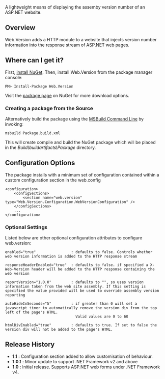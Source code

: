 
A lightweight means of displaying the assemby version number of an ASP.NET website.

Overview
--------------------------------
Web.Version adds a HTTP module to a website that injects version number information into the response stream of ASP.NET web pages.


Where can I get it?
--------------------------------
First, [install NuGet](http://docs.nuget.org/docs/start-here/installing-nuget). Then, install Web.Version from the package manager console:

    PM> Install-Package Web.Version


Visit the [package page](https://nuget.org/packages/Web.Version) on NuGet for more download options.


### Creating a package from the Source

Alternatively build the package using the [MSBuild Command Line](http://msdn.microsoft.com/en-us/library/ms164311.aspx) by invoking:

	msbuild Package.build.xml


This will create compile and build the NuGet package which will be placed in the _Build\buildartifacts\Package_ directory.



Configuration Options
--------------------------------

The package installs with a minimum set of configuration contained within a custom configuration section in the web.config

	<configuration>
		<configSections>
			<section name="web.version" type="Web.Version.Configuration.WebVersionConfiguration" />
		</configSections>
		...
	</configuration>


### Optional Settings

Listed below are other optional configuration attributes to configure web.version:

	enabled="true"                : defaults to false. Controls whether web version information is added to the HTTP response stream
      
	responseHeaderEnabled="true"  : defaults to false. if specified a X-Web-Version header will be added to the HTTP response containing the web version
	   
	reportVersion="1.0.0"         : defaults to "", so uses version information taken from the web site assembly. If this setting is specified the value provided will be used to override assembly version reporting

	autoHideInSeconds="5"         : if greater than 0 will set a javascript timer to automatically remove the version div from the top left of the page's HTML. 
                                    Valid values are 0 to 60

	htmlDivEnabled="true"         : defaults to true. If set to false the version div will not be added to the page's HTML.




Release History
--------------------------------

-	**1.1**		: Configuration section added to allow customisation of behaviour.
-	**1.0.1**	: Minor update to support .NET Framework v2 and above
- 	**1.0**		: Initial release. Supports ASP.NET web forms under .NET Framework v4.


